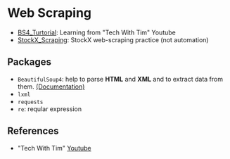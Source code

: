 # Web Scraping

* [BS4_Turtorial](Webscraping/BS4_Tutorial): Learning from "Tech With Tim" Youtube
* [StockX_Scraping](Webscraping/StocX_Scraping): StockX web-scraping practice (not automation)

## Packages
* `BeautifulSoup4`: help to parse **HTML** and **XML** and to extract data from them. [(Documentation)](https://www.crummy.com/software/BeautifulSoup/bs4/doc/)
* `lxml` 
* `requests`
* `re`: reqular expression

## References
* "Tech With Tim" [Youtube](https://www.youtube.com/watch?v=gRLHr664tXA)